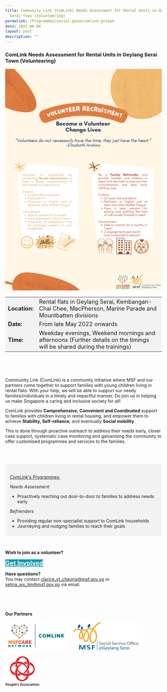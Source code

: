 ```yaml
---
title: Community Link (ComLink) Needs Assessment for Rental Units in Geylang
  Serai Town (Volunteering)
permalink: /Programmes/social-good/comlink-gstown
date: 2022-06-04
layout: post
description: ""
---
```

### ComLink Needs Assessment for Rental Units in Geylang Serai Town (Volunteering) ### 

<img src="/images/Programmes%20(May%202022)/Social%20Good/SSO_GS_Volunteer_Recruitment.png" style="width:675px; height:auto">

<table style="font-size:130%; background-color:#f2f2f2">
	<tbody>
		<tr>
			<td><b>Location:</b></td>
			<td>Rental flats in Geylang Serai, Kembangan- Chai Chee, MacPherson, Marine Parade and Mountbatten divisions</td>
		</tr>
		<tr>
			<td><b>Date:</b></td>
			<td>From late May 2022 onwards</td>
		</tr>
		<tr>
			<td><b>Time:</b></td>
			<td>Weekday evenings, Weekend mornings and afternoons (Further details on the timings will be shared during the trainings)</td>
		</tr>
	</tbody>
</table>

<div style="padding:50px 0 50px 0;">
	<p>Community Link (ComLink) is a community initiative where MSF and our partners come together to support families with young children living in rental flats. With your help, we will be able to support our needy families/individuals in a timely and impactful manner. Do join us in helping us make Singapore a caring and inclusive society for all!</p>
	<p>ComLink provides <b>Comprehensive, Convenient and Coordinated</b> support to families with children living in rental housing, and empower them to achieve <b>Stability, Self-reliance</b>, and eventually <b>Social mobility</b>.
	</p>
	<p>This is done through proactive outreach to address their needs early, closer case support, systematic case monitoring and galvanising the community to offer customised programmes and services to the families.</p>
</div>

<div style="padding:20px 20px 10px 15px; background-color:#f2f2f2">
	<p><u>ComLink's Programmes:</u></p>
	<p><i>Needs Assessment</i></p>
	<ul>
		<li>Proactively reaching out door-to-door to families to address needs early
		</li>
	</ul>
	<p><i>Befrienders</i></p>
	<ul>
		<li>Providing regular non-specialist support to ComLink households</li>
		<li>Journeying and nudging families to reach their goals</li>
	</ul>
</div>

<div style="padding:30px 0 0 0">
	<p><b>Wish to join as a volunteer?</b></p>
	<a href="https://go.gov.sg/comlink-gstown" style="font-size:20px; width:35%; height:60px; background-color:#0899AA; color:white" class="bp-button"><b>Get Involved</b></a>
</div>

<b>Have questions?</b><br>
You may contact clarice_yt_cheong@msf.gov.sg or selina_wx_lim@msf.gov.sg via email.

<div style="padding:50px 0 20px 0px;">
	<p><b>Our Partners</b></p>
	<div style="display:inline-block; padding:0 15px 15px 0;"><img src="/images/Programmes%20(May%202022)/Social%20Good/MSFCN_Stacked_Comlink.png" style="width:200px;height:auto;">
	</div>
	<div style="display:inline-block; padding:0 15px 15px 0;"><img src="/images/Programmes%20(May%202022)/Social%20Good/MSF_SSO_logo_(Geylang_Serai).png" style="width:210px;height:auto;">
	</div>
	<div style="display:inline-block; padding:0 15px 15px 0;">
	<img src="/images/PA%20Logo%202015%20(PNG).png" style="width:110px;height:auto;">
	</div>
</div>
